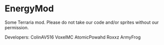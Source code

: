 # EnergyMod
Some Terraria mod.
Please do not take our code and/or sprites without our permission.

Developers:
ColinAV516
VoxelMC
AtomicPowahd
Roxxz
ArmyFrog

